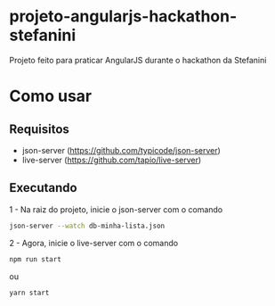 # projeto-angularjs-hackathon-stefanini
Projeto feito para praticar AngularJS durante o hackathon da Stefanini


# Como usar
## Requisitos 
* json-server (https://github.com/typicode/json-server)
* live-server (https://github.com/tapio/live-server)

## Executando
1 - Na raiz do projeto, inicie o json-server com o comando 
```bash
json-server --watch db-minha-lista.json
```
2 - Agora, inicie o live-server com o comando 
```bash
npm run start 
```
ou
```bash
yarn start 
```
